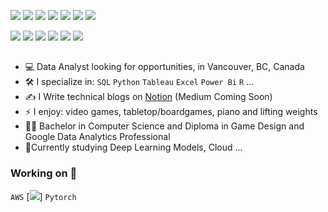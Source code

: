 [<img src="https://img.shields.io/badge/Gmail-D14836?style=for-the-badge&logo=gmail&logoColor=white" />](mailto:savioria247@gmail.com)
[<img src="https://img.shields.io/badge/LinkedIn-0077B5?style=for-the-badge&logo=linkedin&logoColor=white" />](https://www.linkedin.com/in/arturfreires/)
[<img src="https://img.shields.io/badge/Notion-000000?style=for-the-badge&logo=notion&logoColor=white" />](https://arturnakauchi.notion.site/b3805eb202744a2cb81092f487e1b669?v=e6b15566148741f8b3a570ff966a89d3)
[<img src="https://img.shields.io/badge/-LeetCode-FFA116?style=for-the-badge&logo=LeetCode&logoColor=black" />](https://leetcode.com/u/Nakauchi/)
[<img src="https://img.shields.io/badge/Kaggle-20BEFF?style=for-the-badge&logo=Kaggle&logoColor=white" />](https://www.kaggle.com/arturfreires)
[<img src="https://img.shields.io/badge/-Hackerrank-2EC866?style=for-the-badge&logo=HackerRank&logoColor=white" />](https://img.shields.io/badge/-Hackerrank-2EC866?style=for-the-badge&logo=HackerRank&logoColor=white)
[<img src= "https://img.shields.io/badge/Medium-12100E?style=for-the-badge&logo=medium&logoColor=white" n/>](https://medium.com/@savioria247)

<img src="https://img.shields.io/badge/Microsoft_SQL_Server-CC2927?style=for-the-badge&logo=microsoft-sql-server&logoColor=white" />
<img src="https://img.shields.io/badge/Python-14354C?style=for-the-badge&logo=python&logoColor=white" />
<img src="https://img.shields.io/badge/Tableau-E97627?style=for-the-badge&logo=Tableau&logoColor=white" />
<img src="https://img.shields.io/badge/Microsoft_Excel-217346?style=for-the-badge&logo=microsoft-excel&logoColor=white" />
<img src="https://img.shields.io/badge/R-276DC3?style=for-the-badge&logo=r&logoColor=white" />
<img src="https://img.shields.io/badge/Jira-0052CC?style=for-the-badge&logo=Jira&logoColor=white" n/>

## 
- :computer: Data Analyst looking for opportunities, in Vancouver, BC, Canada
- :hammer_and_wrench: I specialize in:  `SQL` `Python` `Tableau` `Excel` `Power Bi` `R` ...
- :writing_hand: I Write technical blogs on [Notion](https://arturnakauchi.notion.site/b3805eb202744a2cb81092f487e1b669?v=e6b15566148741f8b3a570ff966a89d3&pvs=74) (Medium Coming Soon)
- ⚡ I enjoy: video games, tabletop/boardgames, piano and lifting weights 
- :student: Bachelor in Computer Science and Diploma in Game Design and Google Data Analytics Professional
- 🔄Currently studying Deep Learning Models, Cloud ...

### Working on 🏃 
`AWS`
[<img src="https://img.shields.io/badge/Amazon_AWS-232F3E?style=for-the-badge&logo=amazon-aws&logoColor=white"/>]
`Pytorch`

